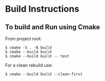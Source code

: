 # Build Instructions

## To build and Run using Cmake

From project root:
```
$ cmake -S . -B build
$ cmake --build build
$ cmake --build build -- test
```

For a clean rebuild use:
```
$ cmake --build build --clean-first
```
